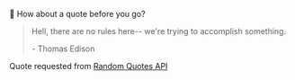📣 How about a quote before you go?

> Hell, there are no rules here-- we're trying to accomplish something.
>
> <p>- Thomas Edison</p>

Quote requested from [Random Quotes API](https://github.com/lukePeavey/quotable)
